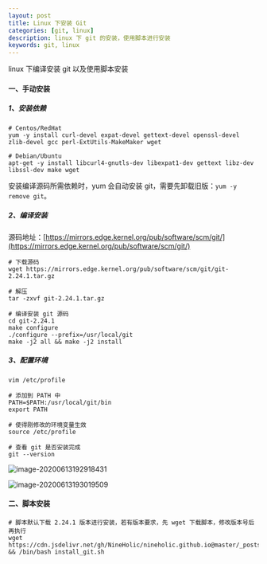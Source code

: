 ```yaml
---
layout: post
title: Linux 下安装 Git 
categories: [git, linux]
description: linux 下 git 的安装，使用脚本进行安装
keywords: git, linux
---
```


linux 下编译安装 git 以及使用脚本安装

#### 一、手动安装

##### 1、安装依赖

```shell
# Centos/RedHat
yum -y install curl-devel expat-devel gettext-devel openssl-devel zlib-devel gcc perl-ExtUtils-MakeMaker wget

# Debian/Ubuntu
apt-get -y install libcurl4-gnutls-dev libexpat1-dev gettext libz-dev libssl-dev make wget
```

安装编译源码所需依赖时，yum 会自动安装 git，需要先卸载旧版：`yum -y remove git`。

##### 2、编译安装

源码地址：[https://mirrors.edge.kernel.org/pub/software/scm/git/](https://mirrors.edge.kernel.org/pub/software/scm/git/)

```shell
# 下载源码
wget https://mirrors.edge.kernel.org/pub/software/scm/git/git-2.24.1.tar.gz

# 解压
tar -zxvf git-2.24.1.tar.gz

# 编译安装 git 源码
cd git-2.24.1
make configure
./configure --prefix=/usr/local/git
make -j2 all && make -j2 install
```

##### 3、配置环境

```shell
vim /etc/profile

# 添加到 PATH 中
PATH=$PATH:/usr/local/git/bin
export PATH

# 使得刚修改的环境变量生效
source /etc/profile

# 查看 git 是否安装完成
git --version
```

![image-20200613192918431](https://gitee.com/NineHolic/cloudimage/raw/master/git/image-20200613192918431.png)

![image-20200613193019509](https://gitee.com/NineHolic/cloudimage/raw/master/git/image-20200613193019509.png)

#### 二、脚本安装

```shell
# 脚本默认下载 2.24.1 版本进行安装，若有版本要求，先 wget 下载脚本，修改版本号后再执行
wget https://cdn.jsdelivr.net/gh/NineHolic/nineholic.github.io@master/_posts/files/shell/install_git.sh && /bin/bash install_git.sh
```

